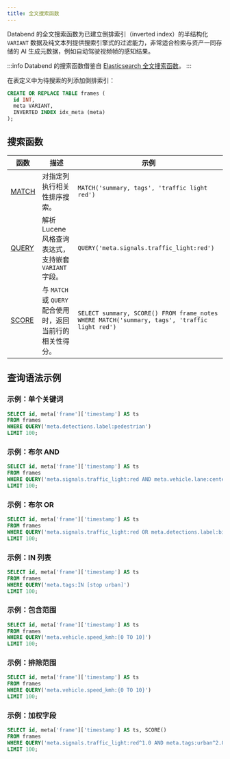 ```yaml
---
title: 全文搜索函数
---
```


Databend 的全文搜索函数为已建立倒排索引（inverted index）的半结构化 `VARIANT` 数据及纯文本列提供搜索引擎式的过滤能力，非常适合检索与资产一同存储的 AI 生成元数据，例如自动驾驶视频帧的感知结果。

:::info
Databend 的搜索函数借鉴自 [Elasticsearch 全文搜索函数](https://www.elastic.co/guide/en/elasticsearch/reference/current/sql-functions-search.html)。
:::

在表定义中为待搜索的列添加倒排索引：

```sql
CREATE OR REPLACE TABLE frames (
  id INT,
  meta VARIANT,
  INVERTED INDEX idx_meta (meta)
);
```

## 搜索函数

| 函数 | 描述 | 示例 |
|----------|-------------|---------|
| [MATCH](match) | 对指定列执行相关性排序搜索。 | `MATCH('summary, tags', 'traffic light red')` |
| [QUERY](query) | 解析 Lucene 风格查询表达式，支持嵌套 `VARIANT` 字段。 | `QUERY('meta.signals.traffic_light:red')` |
| [SCORE](score) | 与 `MATCH` 或 `QUERY` 配合使用时，返回当前行的相关性得分。 | `SELECT summary, SCORE() FROM frame_notes WHERE MATCH('summary, tags', 'traffic light red')` |

## 查询语法示例

### 示例：单个关键词

```sql
SELECT id, meta['frame']['timestamp'] AS ts
FROM frames
WHERE QUERY('meta.detections.label:pedestrian')
LIMIT 100;
```

### 示例：布尔 AND

```sql
SELECT id, meta['frame']['timestamp'] AS ts
FROM frames
WHERE QUERY('meta.signals.traffic_light:red AND meta.vehicle.lane:center')
LIMIT 100;
```

### 示例：布尔 OR

```sql
SELECT id, meta['frame']['timestamp'] AS ts
FROM frames
WHERE QUERY('meta.signals.traffic_light:red OR meta.detections.label:bike')
LIMIT 100;
```

### 示例：IN 列表

```sql
SELECT id, meta['frame']['timestamp'] AS ts
FROM frames
WHERE QUERY('meta.tags:IN [stop urban]')
LIMIT 100;
```

### 示例：包含范围

```sql
SELECT id, meta['frame']['timestamp'] AS ts
FROM frames
WHERE QUERY('meta.vehicle.speed_kmh:[0 TO 10]')
LIMIT 100;
```

### 示例：排除范围

```sql
SELECT id, meta['frame']['timestamp'] AS ts
FROM frames
WHERE QUERY('meta.vehicle.speed_kmh:{0 TO 10}')
LIMIT 100;
```

### 示例：加权字段

```sql
SELECT id, meta['frame']['timestamp'] AS ts, SCORE()
FROM frames
WHERE QUERY('meta.signals.traffic_light:red^1.0 AND meta.tags:urban^2.0')
LIMIT 100;
```